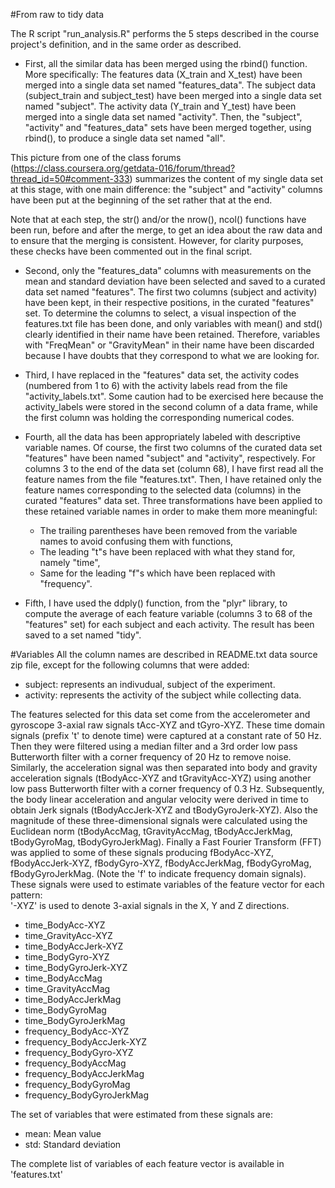 #From raw to tidy data

The R script "run_analysis.R" performs the 5 steps described in the course project's definition, and in the same order as described.

* First, all the similar data has been merged using the rbind() function. More specifically: The features data (X_train and X_test) have been merged into a single data set named "features_data". 
The subject data (subject_train and subject_test) have been merged into a single data set named "subject". 
The activity data (Y_train and Y_test) have been merged into a single data set named "activity".
Then, the "subject", "activity" and "features_data" sets have been merged together, using rbind(), to produce a single data set named "all".

This picture from one of the class forums (https://class.coursera.org/getdata-016/forum/thread?thread_id=50#comment-333) summarizes the content of my single data set at this stage, with one main difference: the "subject" and "activity" columns 
have been put at the beginning of the set rather that at the end.

Note that at each step, the str() and/or the nrow(), ncol() functions have been run, before and after the merge, to get an idea about the raw data and to ensure that the merging is consistent. However, for clarity purposes, these checks have been commented out in the final script.

* Second, only the "features_data" columns with measurements on the mean and standard deviation have been selected and saved to a curated data set named "features". The first two columns (subject and activity) have been kept, in their respective positions, in the curated "features" set. To determine the columns to select, a visual inspection of the features.txt file has been done, and only variables with mean() and std() clearly 
identified in their name have been retained. Therefore, variables with "FreqMean" or "GravityMean" in their name have been discarded because I have doubts that they correspond to what we are looking for.

* Third, I have replaced in the "features" data set, the activity codes (numbered from 1 to 6) with the activity labels read from the file "activity_labels.txt".
Some caution had to be exercised here because the activity_labels were stored in the second column of a data frame, while the first column was holding the corresponding numerical codes. 

* Fourth, all the data has been appropriately labeled with descriptive variable names. Of course, the first two columns of the curated data set "features" have been named "subject" and "activity", respectively. For columns 3 to the end of the data set (column 68), I have first read all the feature names from the file "features.txt". Then, I have retained only the feature names corresponding to the selected data (columns) in the curated "features" data set. Three transformations have been applied to these retained variable names in order to make them more meaningful:
  + The trailing parentheses have been removed from the variable names to avoid confusing them with functions, 
  + The leading "t"s have been replaced with what they stand for, namely "time",
  + Same for the leading "f"s which have been replaced with "frequency".

* Fifth, I have used the ddply() function, from the "plyr" library, to compute the average of each feature variable (columns 3 to 68 of the "features" set) for each subject and each activity. The result has been saved to a set named "tidy".

#Variables
All the column names are described in README.txt data source zip file, except for the following columns that were added:
* subject: represents an indivudual, subject of the experiment.
* activity: represents the activity of the subject while collecting data.

The features selected for this data set come from the accelerometer and gyroscope 3-axial raw signals tAcc-XYZ and tGyro-XYZ. 
These time domain signals (prefix 't' to denote time) were captured at a constant rate of 50 Hz. Then they were filtered using a median filter and a 3rd order low pass Butterworth filter with a corner frequency of 20 Hz to remove noise. Similarly, the acceleration signal was then separated into body and gravity acceleration signals (tBodyAcc-XYZ and tGravityAcc-XYZ) using another low pass Butterworth filter with a corner frequency of 0.3 Hz. 
Subsequently, the body linear acceleration and angular velocity were derived in time to obtain Jerk signals (tBodyAccJerk-XYZ and tBodyGyroJerk-XYZ). Also the magnitude of these three-dimensional signals were calculated using the Euclidean norm (tBodyAccMag, tGravityAccMag, tBodyAccJerkMag, tBodyGyroMag, tBodyGyroJerkMag). Finally a Fast Fourier Transform (FFT) was applied to some of these signals producing fBodyAcc-XYZ, fBodyAccJerk-XYZ, fBodyGyro-XYZ, 
fBodyAccJerkMag, fBodyGyroMag, fBodyGyroJerkMag. (Note the 'f' to indicate frequency domain signals). 
These signals were used to estimate variables of the feature vector for each pattern:  
'-XYZ' is used to denote 3-axial signals in the X, Y and Z directions.

* time_BodyAcc-XYZ
* time_GravityAcc-XYZ
* time_BodyAccJerk-XYZ
* time_BodyGyro-XYZ
* time_BodyGyroJerk-XYZ
* time_BodyAccMag
* time_GravityAccMag
* time_BodyAccJerkMag
* time_BodyGyroMag
* time_BodyGyroJerkMag
* frequency_BodyAcc-XYZ
* frequency_BodyAccJerk-XYZ
* frequency_BodyGyro-XYZ
* frequency_BodyAccMag
* frequency_BodyAccJerkMag
* frequency_BodyGyroMag
* frequency_BodyGyroJerkMag

The set of variables that were estimated from these signals are: 
* mean: Mean value
* std: Standard deviation

The complete list of variables of each feature vector is available in 'features.txt'

